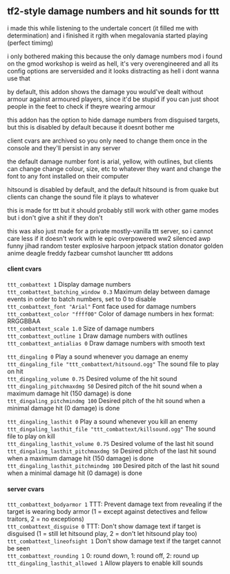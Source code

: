 ## tf2-style damage numbers and hit sounds for ttt

i made this while listening to the undertale concert (it filled me with determination) and i finished it rgith when megalovania started playing (perfect timimg)

i only bothered making this because the only damage numbers mod i found on the gmod workshop is weird as hell, it's very overengineered and all its config options are serversided and it looks distracting as hell i dont wanna use that

by default, this addon shows the damage you would've dealt without armour against armoured players, since it'd be stupid if you can just shoot people in the feet to check if theyre wearing armour

this addon has the option to hide damage numbers from disguised targets, but this is disabled by default because it doesnt bother me

client cvars are archived so you only need to change them once in the console and they'll persist in any server

the default damage number font is arial, yellow, with outlines, but clients can change change colour, size, etc to whatever they want and change the font to any font installed on their computer

hitsound is disabled by default, and the default hitsound is from quake but clients can change the sound file it plays to whatever

this is made for ttt but it should probably still work with other game modes but i don't give a shit if they don't

this was also just made for a private mostly-vanilla ttt server, so i cannot care less if it doesn't work with le epic overpowered ww2 silenced awp funny jihad random tester explosive harpoon jetpack station donator golden anime deagle freddy fazbear cumshot launcher ttt addons

#### client cvars
`ttt_combattext 1` Display damage numbers  
`ttt_combattext_batching_window 0.3` Maximum delay between damage events in order to batch numbers, set to 0 to disable  
`ttt_combattext_font "Arial"` Font face used for damage numbers  
`ttt_combattext_color "ffff00"` Color of damage numbers in hex format: RRGGBBAA  
`ttt_combattext_scale 1.0` Size of damage numbers  
`ttt_combattext_outline 1` Draw damage numbers with outlines  
`ttt_combattext_antialias 0` Draw damage numbers with smooth text  

`ttt_dingaling 0` Play a sound whenever you damage an enemy  
`ttt_dingaling_file "ttt_combattext/hitsound.ogg"` The sound file to play on hit  
`ttt_dingaling_volume 0.75` Desired volume of the hit sound  
`ttt_dingaling_pitchmaxdmg 50` Desired pitch of the hit sound when a maximum damage hit (150 damage) is done  
`ttt_dingaling_pitchmindmg 100` Desired pitch of the hit sound when a minimal damage hit (0 damage) is done  

`ttt_dingaling_lasthit 0` Play a sound whenever you kill an enemy  
`ttt_dingaling_lasthit_file "ttt_combattext/killsound.ogg"` The sound file to play on kill  
`ttt_dingaling_lasthit_volume 0.75` Desired volume of the last hit sound  
`ttt_dingaling_lasthit_pitchmaxdmg 50` Desired pitch of the last hit sound when a maximum damage hit (150 damage) is done  
`ttt_dingaling_lasthit_pitchmindmg 100` Desired pitch of the last hit sound when a minimal damage hit (0 damage) is done  

#### server cvars
`ttt_combattext_bodyarmor 1` TTT: Prevent damage text from revealing if the target is wearing body armor (1 = except against detectives and fellow traitors, 2 = no exceptions)  
`ttt_combattext_disguise 0` TTT: Don't show damage text if target is disguised (1 = still let hitsound play, 2 = don't let hitsound play too)  
`ttt_combattext_lineofsight 1` Don't show damage text if the target cannot be seen  
`ttt_combattext_rounding 1` 0: round down, 1: round off, 2: round up  
`ttt_dingaling_lasthit_allowed 1` Allow players to enable kill sounds  
